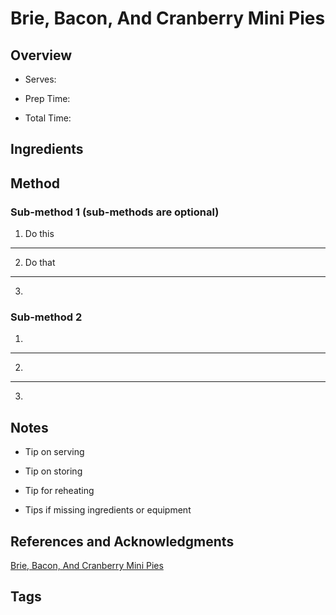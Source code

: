 # Brie, Bacon, And Cranberry Mini Pies

## Overview

- Serves:

- Prep Time:

- Total Time:

## Ingredients



## Method

### Sub-method 1 (sub-methods are optional)

1. Do this
---
2. Do that
---
3.

### Sub-method 2

1.
---
2.
---
3.

## Notes

- Tip on serving

- Tip on storing

- Tip for reheating

- Tips if missing ingredients or equipment

## References and Acknowledgments

[Brie, Bacon, And Cranberry Mini Pies](https://tasty.co/recipe/brie-bacon-and-cranberry-mini-pies)

## Tags


